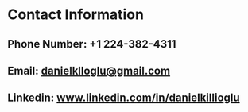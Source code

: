# Contact Information
## Phone Number: +1 224-382-4311
## Email: danielklloglu@gmail.com
## Linkedin: www.linkedin.com/in/danielkillioglu

